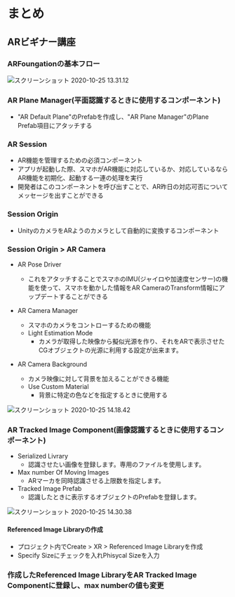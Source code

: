 # まとめ

## ARビギナー講座

### ARFoungationの基本フロー

![スクリーンショット 2020-10-25 13.31.12](https://i.imgur.com/wBx8uPR.png)

### AR Plane Manager(平面認識するときに使用するコンポーネント)

- "AR Default Plane"のPrefabを作成し、"AR Plane Manager"のPlane Prefab項目にアタッチする

### AR Session

- AR機能を管理するための必須コンポーネント
- アプリが起動した際、スマホがAR機能に対応しているか、対応しているならAR機能を初期化、起動する一連の処理を実行
- 開発者はこのコンポーネントを呼び出すことで、AR昨日の対応可否についてメッセージを出すことができる

### Session Origin

- UnityのカメラをARようのカメラとして自動的に変換するコンポーネント

### Session Origin > AR Camera

- AR Pose Driver
  - これをアタッチすることでスマホのIMU(ジャイロや加速度センサー)の機能を使って、スマホを動かした情報をAR CameraのTransform情報にアップデートすることができる

- AR Camera Manager
  - スマホのカメラをコントローするための機能
  - Light Estimation Mode
    - カメラが取得した映像から擬似光源を作り、それをARで表示させたCGオブジェクトの光源に利用する設定が出来ます。
- AR Camera Background
  - カメラ映像に対して背景を加えることができる機能
  - Use Custom Material
    - 背景に特定の色などを指定するときに使用する

![スクリーンショット 2020-10-25 14.18.42](https://i.imgur.com/3gqtNtN.png)

### AR Tracked Image Component(画像認識するときに使用するコンポーネント)

- Serialized Livrary
  - 認識させたい画像を登録します。専用のファイルを使用します。
- Max number Of Moving Images
  - ARマーカを同時認識させる上限数を指定します。
- Tracked Image Prefab
  - 認識したときに表示するオブジェクトのPrefabを登録します。

![スクリーンショット 2020-10-25 14.30.38](https://i.imgur.com/60YLLRh.png)

#### Referenced Image Libraryの作成

- プロジェクト内でCreate > XR > Referenced Image Libraryを作成
- Specify Sizeにチェックを入れPhisycal Sizeを入力

### 作成したReferenced Image LibraryをAR Tracked Image Componentに登録し、max numberの値も変更

